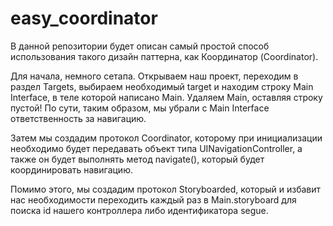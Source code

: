 # easy_coordinator
В данной репозитории будет описан самый простой способ использования такого дизайн паттерна, как Координатор (Coordinator).

Для начала, немного сетапа. 
Открываем наш проект, переходим в раздел Targets, выбираем необходимый target и находим строку Main Interface, в теле которой написано Main. Удаляем Main, оставляя строку пустой!
По сути, таким образом, мы убрали с Main Interface ответственность за навигацию. 

Затем мы создадим протокол Coordinator, которому при инициализации необходимо будет передавать объект типа UINavigationController, а также он будет выполнять метод navigate(), который будет координировать навигацию.

Помимо этого, мы создадим протокол Storyboarded, который и избавит нас необходимости переходить каждый раз в Main.storyboard для поиска id нашего контроллера либо идентификатора segue. 
